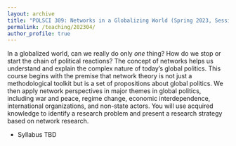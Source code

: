 ```yaml
---
layout: archive
title: "POLSCI 309: Networks in a Globalizing World (Spring 2023, Session 4)"
permalink: /teaching/202304/
author_profile: true
--- 
```


In a globalized world, can we really do only *one* thing? How do we stop or start the chain of political reactions? The concept of networks helps us understand and explain the complex nature of today’s global politics. This course begins with the premise that network theory is not just a methodological toolkit but is a set of propositions about global politics. We then apply network perspectives in major themes in global politics, including war and peace, regime change, economic interdependence, international organizations, and non-state actors. You will use acquired knowledge to identify a research problem and present a research strategy based on network research.

- Syllabus TBD

